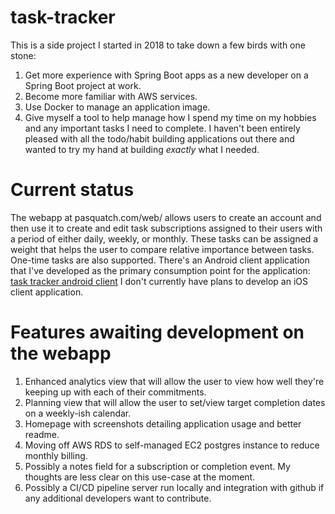 # task-tracker
This is a side project I started in 2018 to take down a few birds with one stone:
1. Get more experience with Spring Boot apps as a new developer on a Spring Boot project at work.
2. Become more familiar with AWS services.
3. Use Docker to manage an application image.
4. Give myself a tool to help manage how I spend my time on my hobbies and any important tasks I need to complete. I haven't been entirely pleased with all the todo/habit building applications out there and wanted to try my hand at building *exactly* what I needed.


# Current status
The webapp at pasquatch.com/web/ allows users to create an account and then use it to create and edit task subscriptions assigned to their users with a period of either daily, weekly, or monthly. These tasks can be assigned a weight that helps the user to compare relative importance between tasks. One-time tasks are also supported.
There's an Android client application that I've developed as the primary consumption point for the application: [task tracker android client](https://github.com/pasquatch913/taskTrackerAndroidClient)
I don't currently have plans to develop an iOS client application.

# Features awaiting development on the webapp
1. Enhanced analytics view that will allow the user to view how well they're keeping up with each of their commitments.
2. Planning view that will allow the user to set/view target completion dates on a weekly-ish calendar.
3. Homepage with screenshots detailing application usage and better readme.
4. Moving off AWS RDS to self-managed EC2 postgres instance to reduce monthly billing.
5. Possibly a notes field for a subscription or completion event. My thoughts are less clear on this use-case at the moment.
6. Possibly a CI/CD pipeline server run locally and integration with github if any additional developers want to contribute. 